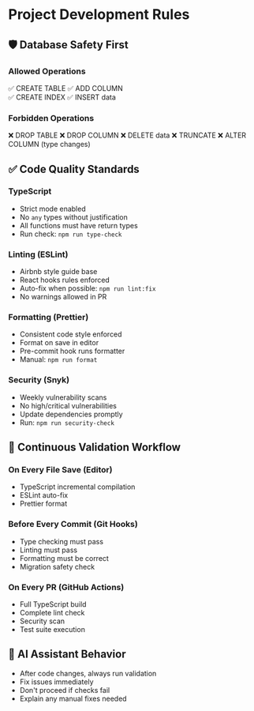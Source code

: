 # Project Development Rules

## 🛡️ Database Safety First

### Allowed Operations

✅ CREATE TABLE
✅ ADD COLUMN  
✅ CREATE INDEX
✅ INSERT data

### Forbidden Operations

❌ DROP TABLE
❌ DROP COLUMN
❌ DELETE data
❌ TRUNCATE
❌ ALTER COLUMN (type changes)

## ✅ Code Quality Standards

### TypeScript

- Strict mode enabled
- No `any` types without justification
- All functions must have return types
- Run check: `npm run type-check`

### Linting (ESLint)

- Airbnb style guide base
- React hooks rules enforced
- Auto-fix when possible: `npm run lint:fix`
- No warnings allowed in PR

### Formatting (Prettier)

- Consistent code style enforced
- Format on save in editor
- Pre-commit hook runs formatter
- Manual: `npm run format`

### Security (Snyk)

- Weekly vulnerability scans
- No high/critical vulnerabilities
- Update dependencies promptly
- Run: `npm run security-check`

## 🔄 Continuous Validation Workflow

### On Every File Save (Editor)

- TypeScript incremental compilation
- ESLint auto-fix
- Prettier format

### Before Every Commit (Git Hooks)

- Type checking must pass
- Linting must pass
- Formatting must be correct
- Migration safety check

### On Every PR (GitHub Actions)

- Full TypeScript build
- Complete lint check
- Security scan
- Test suite execution

## 🤖 AI Assistant Behavior

- After code changes, always run validation
- Fix issues immediately
- Don't proceed if checks fail
- Explain any manual fixes needed
